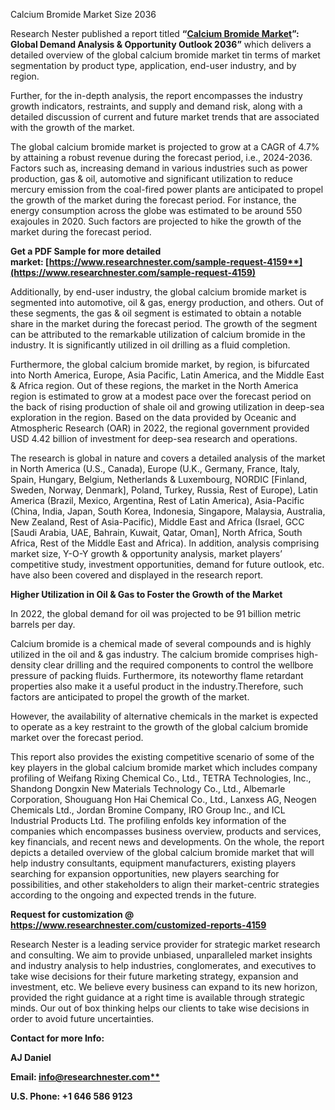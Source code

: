 ﻿Calcium Bromide Market Size 2036

Research Nester published a report titled **“[Calcium Bromide Market](https://www.researchnester.com/reports/calcium-bromide-market/4159)”: Global Demand Analysis & Opportunity Outlook 2036”** which delivers a detailed overview of the global calcium bromide market tin terms of market segmentation by product type, application, end-user industry, and by region.

Further, for the in-depth analysis, the report encompasses the industry growth indicators, restraints, and supply and demand risk, along with a detailed discussion of current and future market trends that are associated with the growth of the market.

The global calcium bromide market is projected to grow at a CAGR of 4.7% by attaining a robust revenue during the forecast period, i.e., 2024-2036. Factors such as, increasing demand in various industries such as power production, gas & oil, automotive and significant utilization to reduce mercury emission from the coal-fired power plants are anticipated to propel the growth of the market during the forecast period. For instance, the energy consumption across the globe was estimated to be around 550 exajoules in 2020. Such factors are projected to hike the growth of the market during the forecast period.

**Get a PDF Sample for more detailed market: [https://www.researchnester.com/sample-request-4159**](https://www.researchnester.com/sample-request-4159)**

Additionally, by end-user industry, the global calcium bromide market is segmented into automotive, oil & gas, energy production, and others. Out of these segments, the gas & oil segment is estimated to obtain a notable share in the market during the forecast period. The growth of the segment can be attributed to the remarkable utilization of calcium bromide in the industry. It is significantly utilized in oil drilling as a fluid completion.

Furthermore, the global calcium bromide market, by region, is bifurcated into North America, Europe, Asia Pacific, Latin America, and the Middle East & Africa region. Out of these regions, the market in the North America region is estimated to grow at a modest pace over the forecast period on the back of rising production of shale oil and growing utilization in deep-sea exploration in the region. Based on the data provided by Oceanic and Atmospheric Research (OAR) in 2022, the regional government provided USD 4.42 billion of investment for deep-sea research and operations.

The research is global in nature and covers a detailed analysis of the market in North America (U.S., Canada), Europe (U.K., Germany, France, Italy, Spain, Hungary, Belgium, Netherlands & Luxembourg, NORDIC [Finland, Sweden, Norway, Denmark], Poland, Turkey, Russia, Rest of Europe), Latin America (Brazil, Mexico, Argentina, Rest of Latin America), Asia-Pacific (China, India, Japan, South Korea, Indonesia, Singapore, Malaysia, Australia, New Zealand, Rest of Asia-Pacific), Middle East and Africa (Israel, GCC [Saudi Arabia, UAE, Bahrain, Kuwait, Qatar, Oman], North Africa, South Africa, Rest of the Middle East and Africa). In addition, analysis comprising market size, Y-O-Y growth & opportunity analysis, market players’ competitive study, investment opportunities, demand for future outlook, etc. have also been covered and displayed in the research report.

**Higher Utilization in Oil & Gas to Foster the Growth of the Market**

In 2022, the global demand for oil was projected to be 91 billion metric barrels per day.

Calcium bromide is a chemical made of several compounds and is highly utilized in the oil and & gas industry. The calcium bromide comprises high-density clear drilling and the required components to control the wellbore pressure of packing fluids. Furthermore, its noteworthy flame retardant properties also make it a useful product in the industry.Therefore, such factors are anticipated to propel the growth of the market.

However, the availability of alternative chemicals in the market is expected to operate as a key restraint to the growth of the global calcium bromide market over the forecast period.

This report also provides the existing competitive scenario of some of the key players in the global calcium bromide market which includes company profiling of Weifang Rixing Chemical Co., Ltd., TETRA Technologies, Inc., Shandong Dongxin New Materials Technology Co., Ltd., Albemarle Corporation, Shouguang Hon Hai Chemical Co., Ltd., Lanxess AG, Neogen Chemicals Ltd., Jordan Bromine Company, IRO Group Inc., and ICL Industrial Products Ltd. The profiling enfolds key information of the companies which encompasses business overview, products and services, key financials, and recent news and developments. On the whole, the report depicts a detailed overview of the global calcium bromide market that will help industry consultants, equipment manufacturers, existing players searching for expansion opportunities, new players searching for possibilities, and other stakeholders to align their market-centric strategies according to the ongoing and expected trends in the future.     

**Request for customization @ <https://www.researchnester.com/customized-reports-4159>** 

Research Nester is a leading service provider for strategic market research and consulting. We aim to provide unbiased, unparalleled market insights and industry analysis to help industries, conglomerates, and executives to take wise decisions for their future marketing strategy, expansion and investment, etc. We believe every business can expand to its new horizon, provided the right guidance at a right time is available through strategic minds. Our out of box thinking helps our clients to take wise decisions in order to avoid future uncertainties.

**Contact for more Info:**

**AJ Daniel**

**Email: [info@researchnester.com**](mailto:info@researchnester.com)**

**U.S. Phone: +1 646 586 9123**


